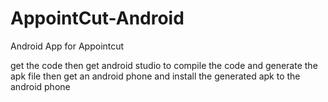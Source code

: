 # AppointCut-Android
Android App for Appointcut

get the code then get android studio to compile the code and generate the apk file
then get an android phone and install the generated apk to the android phone
